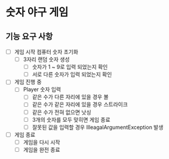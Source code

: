 # 숫자 야구 게임

## 기능 요구 사항

- [ ] 게임 시작 컴퓨터 숫자 초기화
    - [ ] 3자리 랜덤 숫자 생성
        - [ ] 숫자가 1 ~ 9로 입력 되었는지 확인
        - [ ] 서로 다른 숫자가 입력 되었는지 확인
- [ ] 게임 진행 중
    - [ ] Player 숫자 입력
        - [ ] 같은 수가 다른 자리에 있을 경우 볼
        - [ ] 같은 수가 같은 자리에 있을 경우 스트라이크
        - [ ] 같은 수가 전혀 없으면 낫싱
        - [ ] 3개의 숫자를 모두 맞히면 게임 종료
        - [ ] 잘못된 값을 입력할 경우 IlleagalArgumentException 발생
- [ ] 게임 종료
    - [ ] 게임을 다시 시작
    - [ ] 게임을 완전 종료